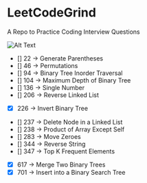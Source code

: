 # LeetCodeGrind

A Repo to Practice Coding Interview Questions

![Alt Text](https://media.giphy.com/media/rWY9ySfjytitq/giphy.gif)


* [] 22 -> Generate Parentheses
* [] 46 -> Permutations
* [] 94 -> Binary Tree Inorder Traversal
* [] 104 -> Maximum Depth of Binary Tree
* [] 136 -> Single Number
* [] 206 -> Reverse Linked List
* [x] 226 -> Invert Binary Tree
* [] 237 -> Delete Node in a Linked List
* [] 238 -> Product of Array Except Self
* [] 283 -> Move Zeroes
* [] 344 -> Reverse String
* [] 347 -> Top K Frequent Elements
* [x] 617 -> Merge Two Binary Trees
* [x] 701 -> Insert into a Binary Search Tree